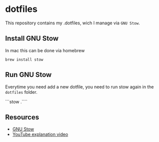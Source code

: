 # dotfiles
This repository contains my .dotfiles, wich I manage via `GNU Stow`.


## Install GNU Stow
In mac this can be done via homebrew

```brew install stow```

## Run GNU Stow
Everytime you need add a new dotfile, you need to run stow again in the `dotfiles` folder.

```stow .````


## Resources

- [GNU Stow](https://www.gnu.org/software/stow/manual/stow.html)
- [YouTube explanation video](https://www.youtube.com/watch?v=y6XCebnB9gs&t=318s)

